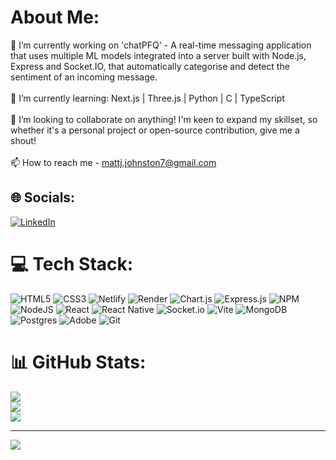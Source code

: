 # About Me:
🔭 I’m currently working on 'chatPFQ' - A real-time messaging application that uses multiple ML models integrated into a server built with Node.js, Express and Socket.IO, that automatically categorise and detect the sentiment of an incoming message.<br><br>🌱 I’m currently learning: Next.js | Three.js | Python | C | TypeScript<br><br>👯 I’m looking to collaborate on anything! I'm keen to expand my skillset, so whether it's a personal project or open-source contribution, give me a shout!<br><br>📫 How to reach me - mattj.johnston7@gmail.com


## 🌐 Socials:
[![LinkedIn](https://img.shields.io/badge/LinkedIn-%230077B5.svg?logo=linkedin&logoColor=white)](https://linkedin.com/in/matthew-johnston-464905309) 

# 💻 Tech Stack:
![HTML5](https://img.shields.io/badge/html5-%23E34F26.svg?style=for-the-badge&logo=html5&logoColor=white) ![CSS3](https://img.shields.io/badge/css3-%231572B6.svg?style=for-the-badge&logo=css3&logoColor=white) ![Netlify](https://img.shields.io/badge/netlify-%23000000.svg?style=for-the-badge&logo=netlify&logoColor=#00C7B7) ![Render](https://img.shields.io/badge/Render-%46E3B7.svg?style=for-the-badge&logo=render&logoColor=white) ![Chart.js](https://img.shields.io/badge/chart.js-F5788D.svg?style=for-the-badge&logo=chart.js&logoColor=white) ![Express.js](https://img.shields.io/badge/express.js-%23404d59.svg?style=for-the-badge&logo=express&logoColor=%2361DAFB) ![NPM](https://img.shields.io/badge/NPM-%23CB3837.svg?style=for-the-badge&logo=npm&logoColor=white) ![NodeJS](https://img.shields.io/badge/node.js-6DA55F?style=for-the-badge&logo=node.js&logoColor=white) ![React](https://img.shields.io/badge/react-%2320232a.svg?style=for-the-badge&logo=react&logoColor=%2361DAFB) ![React Native](https://img.shields.io/badge/react_native-%2320232a.svg?style=for-the-badge&logo=react&logoColor=%2361DAFB) ![Socket.io](https://img.shields.io/badge/Socket.io-black?style=for-the-badge&logo=socket.io&badgeColor=010101) ![Vite](https://img.shields.io/badge/vite-%23646CFF.svg?style=for-the-badge&logo=vite&logoColor=white) ![MongoDB](https://img.shields.io/badge/MongoDB-%234ea94b.svg?style=for-the-badge&logo=mongodb&logoColor=white) ![Postgres](https://img.shields.io/badge/postgres-%23316192.svg?style=for-the-badge&logo=postgresql&logoColor=white) ![Adobe](https://img.shields.io/badge/adobe-%23FF0000.svg?style=for-the-badge&logo=adobe&logoColor=white) ![Git](https://img.shields.io/badge/git-%23F05033.svg?style=for-the-badge&logo=git&logoColor=white)
# 📊 GitHub Stats:
![](https://github-readme-stats.vercel.app/api?username=mjj677&theme=darcula&hide_border=true&include_all_commits=false&count_private=false)<br/>
![](https://github-readme-streak-stats.herokuapp.com/?user=mjj677&theme=darcula&hide_border=true)<br/>
![](https://github-readme-stats.vercel.app/api/top-langs/?username=mjj677&theme=darcula&hide_border=true&include_all_commits=false&count_private=false&layout=compact)

---
[![](https://visitcount.itsvg.in/api?id=mjj677&icon=1&color=0)](https://visitcount.itsvg.in)

<!-- Proudly created with GPRM ( https://gprm.itsvg.in ) -->
